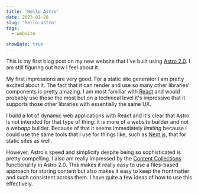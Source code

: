```yaml
---
title: 'Hello Astro'
date: 2023-01-28
slug: 'hello-astro'
tags:
  - website

showDate: true
---
```


This is my first blog post on my new website that I've built using [Astro 2.0](https://astro.build).
I am still figuring out how I feel about it.

My first impressions are very good. For a static site generator I am pretty excited about it. The
fact that it can render and use so many other libraries' components is pretty amazing. I am most
familiar with [React](https://reactjs.org/) and would probably use those the most but on a technical
level it's impressive that it supports those other libraries with essentially the same UX.

I build a lot of dynamic web applications with React and it's clear that Astro is not intended for
that type of thing: it is more of a web*site* builder and not a web*app* builder. Because of that it
seems immediately _limiting_ because I could use the same tools that I use for things like, such as
[Next.js](https://nextjs.org/), that for static sites as well.

However, Astro's speed and simplicity despite being so sophisticated is pretty compelling. I also am
really impressed by the
[Content Collections](https://astro.build/blog/introducing-content-collections/) functionality in
Astro 2.0. This makes it really easy to use a files-based approach for storing content but also
makes it easy to keep the frontmatter and such consistent across them. I have quite a few ideas of
how to use this effectively.

